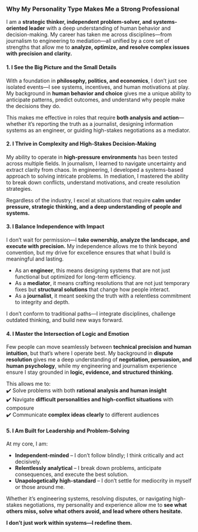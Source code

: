 ### **Why My Personality Type Makes Me a Strong Professional**  

I am a **strategic thinker, independent problem-solver, and systems-oriented leader** with a deep understanding of human behavior and decision-making. My career has taken me across disciplines—from journalism to engineering to mediation—all unified by a core set of strengths that allow me to **analyze, optimize, and resolve complex issues with precision and clarity.**  

#### **1. I See the Big Picture and the Small Details**  
With a foundation in **philosophy, politics, and economics**, I don’t just see isolated events—I see systems, incentives, and human motivations at play. My background in **human behavior and choice** gives me a unique ability to anticipate patterns, predict outcomes, and understand why people make the decisions they do.  

This makes me effective in roles that require **both analysis and action**—whether it’s reporting the truth as a journalist, designing information systems as an engineer, or guiding high-stakes negotiations as a mediator.  

#### **2. I Thrive in Complexity and High-Stakes Decision-Making**  
My ability to operate in **high-pressure environments** has been tested across multiple fields. In journalism, I learned to navigate uncertainty and extract clarity from chaos. In engineering, I developed a systems-based approach to solving intricate problems. In mediation, I mastered the ability to break down conflicts, understand motivations, and create resolution strategies.  

Regardless of the industry, I excel at situations that require **calm under pressure, strategic thinking, and a deep understanding of people and systems.**  

#### **3. I Balance Independence with Impact**  
I don’t wait for permission—I **take ownership, analyze the landscape, and execute with precision.** My independence allows me to think beyond convention, but my drive for excellence ensures that what I build is meaningful and lasting.  

- As an **engineer**, this means designing systems that are not just functional but optimized for long-term efficiency.  
- As a **mediator**, it means crafting resolutions that are not just temporary fixes but **structural solutions** that change how people interact.  
- As a **journalist**, it meant seeking the truth with a relentless commitment to integrity and depth.  

I don’t conform to traditional paths—I integrate disciplines, challenge outdated thinking, and build new ways forward.  

#### **4. I Master the Intersection of Logic and Emotion**  
Few people can move seamlessly between **technical precision and human intuition**, but that’s where I operate best. My background in **dispute resolution** gives me a deep understanding of **negotiation, persuasion, and human psychology**, while my engineering and journalism experience ensure I stay grounded in **logic, evidence, and structured thinking.**  

This allows me to:  
✔️ Solve problems with both **rational analysis and human insight**  
✔️ Navigate **difficult personalities and high-conflict situations** with composure  
✔️ Communicate **complex ideas clearly** to different audiences  

#### **5. I Am Built for Leadership and Problem-Solving**  
At my core, I am:  
- **Independent-minded** – I don’t follow blindly; I think critically and act decisively.  
- **Relentlessly analytical** – I break down problems, anticipate consequences, and execute the best solution.  
- **Unapologetically high-standard** – I don’t settle for mediocrity in myself or those around me.  

Whether it’s engineering systems, resolving disputes, or navigating high-stakes negotiations, my personality and experience allow me to **see what others miss, solve what others avoid, and lead where others hesitate.**  

**I don’t just work within systems—I redefine them.**
